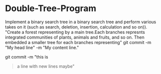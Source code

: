 # Double-Tree-Program
Implement a binary search tree in a binary search tree and perform various takes on it (such as search, deletion, insertion, calculation and so on)). 
"Create a forest representing by a main tree.Each branches represnts integrated communities of plants, animals and fruits, and so on. Then embedded a smaller tree for each branches 
representing"
git commit -m "My head line" -m "My content line."

git commit -m "this is
> a line
> with new lines
> maybe"

